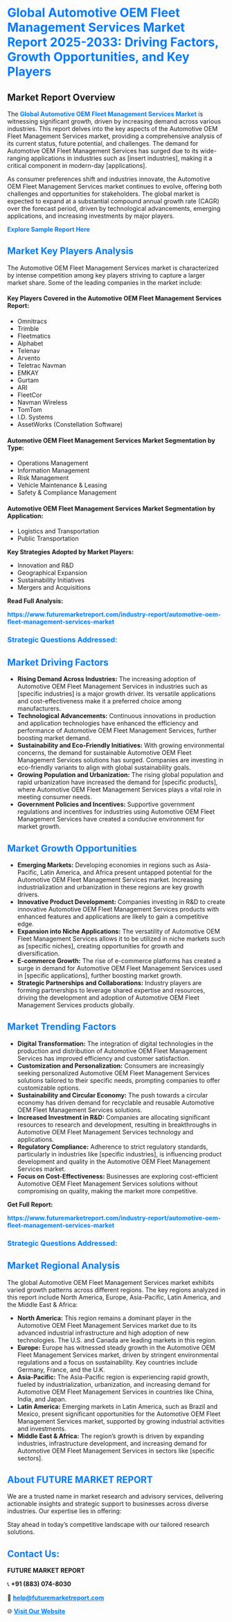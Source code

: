 <h1 style="color: #007BFF;">Global Automotive OEM Fleet Management Services Market Report 2025-2033: Driving Factors, Growth Opportunities, and Key Players</h1>

<section id="overview">
<h2>Market Report Overview</h2>
<p>The <a href="https://www.futuremarketreport.com/industry-report/automotive-oem-fleet-management-services-market" style="color: #007BFF; text-decoration: none;"><strong>Global Automotive OEM Fleet Management Services Market</strong></a> is witnessing significant growth, driven by increasing demand across various industries. This report delves into the key aspects of the Automotive OEM Fleet Management Services market, providing a comprehensive analysis of its current status, future potential, and challenges. The demand for Automotive OEM Fleet Management Services has surged due to its wide-ranging applications in industries such as [insert industries], making it a critical component in modern-day [applications].</p>
<p>As consumer preferences shift and industries innovate, the Automotive OEM Fleet Management Services market continues to evolve, offering both challenges and opportunities for stakeholders. The global market is expected to expand at a substantial compound annual growth rate (CAGR) over the forecast period, driven by technological advancements, emerging applications, and increasing investments by major players.</p>
</section>

<section id="overview">
<p><a href="https://www.futuremarketreport.com/request-sample/reportId=48208" style="color: #007BFF; text-decoration: none;"><strong>Explore Sample Report Here</strong></a></p>
</section>

<section id="key-players">
<h2 style="color: #007BFF;">Market Key Players Analysis</h2>
<p>The Automotive OEM Fleet Management Services market is characterized by intense competition among key players striving to capture a larger market share. Some of the leading companies in the market include:</p>
<h4>Key Players Covered in the Automotive OEM Fleet Management Services Report:</h4>
<ul><li>Omnitracs</li><li>Trimble</li><li>Fleetmatics</li><li>Alphabet</li><li>Telenav</li><li>Arvento</li><li>Teletrac Navman</li><li>EMKAY</li><li>Gurtam</li><li>ARI</li><li>FleetCor</li><li>Navman Wireless</li><li>TomTom</li><li>I.D. Systems</li><li>AssetWorks (Constellation Software)</li></ul>
<h4>Automotive OEM Fleet Management Services Market Segmentation by Type:</h4>
<ul><li>Operations Management</li><li>Information Management</li><li>Risk Management</li><li>Vehicle Maintenance &amp; Leasing</li><li>Safety &amp; Compliance Management</li></ul>

<h4>Automotive OEM Fleet Management Services Market Segmentation by Application:</h4>
<ul><li>Logistics and Transportation</li><li>Public Transportation</li></ul>
<p><strong>Key Strategies Adopted by Market Players:</strong></p>
<ul>
<li>Innovation and R&D</li>
<li>Geographical Expansion</li>
<li>Sustainability Initiatives</li>
<li>Mergers and Acquisitions</li>
</ul>
</section>

<section>
<p><strong>Read Full Analysis: </strong></p><a href="https://www.futuremarketreport.com/industry-report/automotive-oem-fleet-management-services-market" style="color: #007BFF; text-decoration: none;"><strong>https://www.futuremarketreport.com/industry-report/automotive-oem-fleet-management-services-market</strong></a>
<h3 style="color: #007BFF;">Strategic Questions Addressed:</h3>
</section>

<section id="driving-factors">
<h2 style="color: #007BFF;">Market Driving Factors</h2>
<ul>
<li><strong>Rising Demand Across Industries:</strong> The increasing adoption of Automotive OEM Fleet Management Services in industries such as [specific industries] is a major growth driver. Its versatile applications and cost-effectiveness make it a preferred choice among manufacturers.</li>
<li><strong>Technological Advancements:</strong> Continuous innovations in production and application technologies have enhanced the efficiency and performance of Automotive OEM Fleet Management Services, further boosting market demand.</li>
<li><strong>Sustainability and Eco-Friendly Initiatives:</strong> With growing environmental concerns, the demand for sustainable Automotive OEM Fleet Management Services solutions has surged. Companies are investing in eco-friendly variants to align with global sustainability goals.</li>
<li><strong>Growing Population and Urbanization:</strong> The rising global population and rapid urbanization have increased the demand for [specific products], where Automotive OEM Fleet Management Services plays a vital role in meeting consumer needs.</li>
<li><strong>Government Policies and Incentives:</strong> Supportive government regulations and incentives for industries using Automotive OEM Fleet Management Services have created a conducive environment for market growth.</li>
</ul>
</section>

<section id="growth-opportunities">
<h2 style="color: #007BFF;">Market Growth Opportunities</h2>
<ul>
<li><strong>Emerging Markets:</strong> Developing economies in regions such as Asia-Pacific, Latin America, and Africa present untapped potential for the Automotive OEM Fleet Management Services market. Increasing industrialization and urbanization in these regions are key growth drivers.</li>
<li><strong>Innovative Product Development:</strong> Companies investing in R&D to create innovative Automotive OEM Fleet Management Services products with enhanced features and applications are likely to gain a competitive edge.</li>
<li><strong>Expansion into Niche Applications:</strong> The versatility of Automotive OEM Fleet Management Services allows it to be utilized in niche markets such as [specific niches], creating opportunities for growth and diversification.</li>
<li><strong>E-commerce Growth:</strong> The rise of e-commerce platforms has created a surge in demand for Automotive OEM Fleet Management Services used in [specific applications], further boosting market growth.</li>
<li><strong>Strategic Partnerships and Collaborations:</strong> Industry players are forming partnerships to leverage shared expertise and resources, driving the development and adoption of Automotive OEM Fleet Management Services products globally.</li>
</ul>
</section>

<section id="trending-factors">
<h2 style="color: #007BFF;">Market Trending Factors</h2>
<ul>
<li><strong>Digital Transformation:</strong> The integration of digital technologies in the production and distribution of Automotive OEM Fleet Management Services has improved efficiency and customer satisfaction.</li>
<li><strong>Customization and Personalization:</strong> Consumers are increasingly seeking personalized Automotive OEM Fleet Management Services solutions tailored to their specific needs, prompting companies to offer customizable options.</li>
<li><strong>Sustainability and Circular Economy:</strong> The push towards a circular economy has driven demand for recyclable and reusable Automotive OEM Fleet Management Services solutions.</li>
<li><strong>Increased Investment in R&D:</strong> Companies are allocating significant resources to research and development, resulting in breakthroughs in Automotive OEM Fleet Management Services technology and applications.</li>
<li><strong>Regulatory Compliance:</strong> Adherence to strict regulatory standards, particularly in industries like [specific industries], is influencing product development and quality in the Automotive OEM Fleet Management Services market.</li>
<li><strong>Focus on Cost-Effectiveness:</strong> Businesses are exploring cost-efficient Automotive OEM Fleet Management Services solutions without compromising on quality, making the market more competitive.</li>
</ul>
</section>

<section>
<p><strong>Get Full Report: </strong></p><a href="https://www.futuremarketreport.com/industry-report/automotive-oem-fleet-management-services-market" style="color: #007BFF; text-decoration: none;"><strong>https://www.futuremarketreport.com/industry-report/automotive-oem-fleet-management-services-market</strong></a>
<h3 style="color: #007BFF;">Strategic Questions Addressed:</h3>
</section>


<section id="regional-analysis">
<h2 style="color: #007BFF;">Market Regional Analysis</h2>
<p>The global Automotive OEM Fleet Management Services market exhibits varied growth patterns across different regions. The key regions analyzed in this report include North America, Europe, Asia-Pacific, Latin America, and the Middle East & Africa:</p>
<ul>
<li><strong>North America:</strong> This region remains a dominant player in the Automotive OEM Fleet Management Services market due to its advanced industrial infrastructure and high adoption of new technologies. The U.S. and Canada are leading markets in this region.</li>
<li><strong>Europe:</strong> Europe has witnessed steady growth in the Automotive OEM Fleet Management Services market, driven by stringent environmental regulations and a focus on sustainability. Key countries include Germany, France, and the U.K.</li>
<li><strong>Asia-Pacific:</strong> The Asia-Pacific region is experiencing rapid growth, fueled by industrialization, urbanization, and increasing demand for Automotive OEM Fleet Management Services in countries like China, India, and Japan.</li>
<li><strong>Latin America:</strong> Emerging markets in Latin America, such as Brazil and Mexico, present significant opportunities for the Automotive OEM Fleet Management Services market, supported by growing industrial activities and investments.</li>
<li><strong>Middle East & Africa:</strong> The region’s growth is driven by expanding industries, infrastructure development, and increasing demand for Automotive OEM Fleet Management Services in sectors like [specific sectors].</li>
</ul>
</section>

<footer>
<h2 style="color: #007BFF;">About FUTURE MARKET REPORT</h2>
<p>We are a trusted name in market research and advisory services, delivering actionable insights and strategic support to businesses across diverse industries. Our expertise lies in offering:</p>

<p>Stay ahead in today’s competitive landscape with our tailored research solutions.</p>

<h2 style="color: #007BFF;">Contact Us:</h2>
<p><strong>FUTURE MARKET REPORT</strong></p>
<p>📞 <strong>+91 (883) 074-8030</strong></p>
<p>📧 <strong><a href="mailto:help@futuremarketreport.com" style="color: #007BFF;">help@futuremarketreport.com</a></strong></p>
<p>🌐 <strong><a href="https://www.futuremarketreport.com/" style="color: #007BFF;">Visit Our Website</a></strong></p>
</footer>